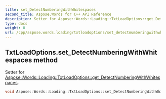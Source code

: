 ```yaml
---
title: set_DetectNumberingWithWhitespaces
second_title: Aspose.Words for C++ API Reference
description: Setter for Aspose::Words::Loading::TxtLoadOptions::get_DetectNumberingWithWhitespaces. 
type: docs
weight: 0
url: /cpp/aspose.words.loading/txtloadoptions/set_detectnumberingwithwhitespaces/
---
```

## TxtLoadOptions.set_DetectNumberingWithWhitespaces method


Setter for [Aspose::Words::Loading::TxtLoadOptions::get_DetectNumberingWithWhitespaces](./get_detectnumberingwithwhitespaces/).

```cpp
void Aspose::Words::Loading::TxtLoadOptions::set_DetectNumberingWithWhitespaces(bool value)
```


